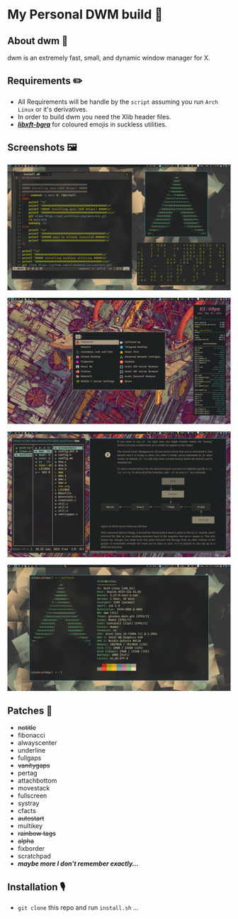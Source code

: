 # My Personal DWM build 🌟

## About dwm 🐧

dwm is an extremely fast, small, and dynamic window manager for X.

## Requirements ✏️

- All Requirements will be handle by the `script` assuming you run `Arch Linux` or it's derivatives.
- In order to build dwm you need the Xlib header files.
- [***libxft-bgra***](https://aur.archlinux.org/packages/libxft-bgra-git)
for coloured emojis in suckless utilities.

## Screenshots 🖼️

![Screenshot 1](screenshots/1.png "Screenshot 1")

![Screenshot 2](screenshots/2.png "Screenshot 2")

![Screenshot 3](screenshots/3.png "Screenshot 3")

![Screenshot 3](screenshots/4.png "Screenshot 4")

## Patches 🧰

- ~~notitle~~
- fibonacci
- alwayscenter
- underline
- fullgaps
- ~~vanitygaps~~
- pertag
- attachbottom
- movestack
- fullscreen
- systray
- cfacts
- ~~autostart~~
- multikey
- ~~rainbow tags~~
- ~~alpha~~
- fixborder
- scratchpad
- ***maybe more I don't remember exactly...***

## Installation 🎙️

- `git clone` this repo and run `install.sh` ...

